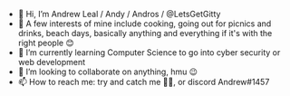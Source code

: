 - 👋 Hi, I’m Andrew Leal / Andy / Andros / @LetsGetGitty
- 👀 A few interests of mine include cooking, going out for picnics and drinks, beach days, basically anything and everything if it's with the right people 😊
- 🌱 I’m currently learning Computer Science to go into cyber security or web development 
- 💞️ I’m looking to collaborate on anything, hmu 😉
- 📫 How to reach me: try and catch me 🏃‍♂️, or discord Andrew#1457
